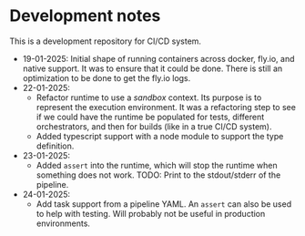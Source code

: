 # Development notes

This is a development repository for CI/CD system.

- 19-01-2025: Initial shape of running containers across docker, fly.io, and
  native support. It was to ensure that it could be done. There is still an
  optimization to be done to get the fly.io logs.
- 22-01-2025:
  - Refactor runtime to use a _sandbox_ context. Its purpose is to represent the
    execution environment. It was a refactoring step to see if we could have the
    runtime be populated for tests, different orchestrators, and then for builds
    (like in a true CI/CD system).
  - Added typescript support with a node module to support the type definition.
- 23-01-2025:
  - Added `assert` into the runtime, which will stop the runtime when something
    does not work. TODO: Print to the stdout/stderr of the pipeline.
- 24-01-2025:
  - Add task support from a pipeline YAML. An `assert` can also be used to help
    with testing. Will probably not be useful in production environments.
